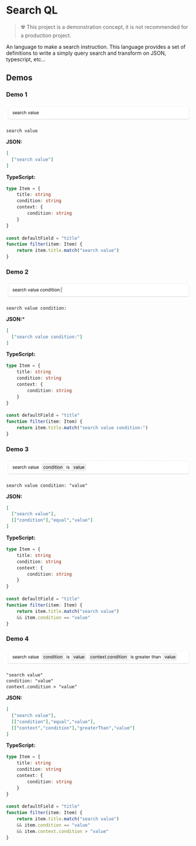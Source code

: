 # Search QL

> ☢️ This project is a demonstration concept, it is not recommended for a production project.

An language to make a search instruction. This language provides a set of definitions to write a simply query search and transform on JSON, typescript, etc...


## Demos

### Demo 1

![](./docs/assets/search%20box%20-%20demo-1.png)

```
search value
```

**JSON:**
```json
[
  ["search value"]
]
```

**TypeScript:**
```ts
type Item = {
    title: string
    condition: string
    context: {
        condition: string
    }
}

const defaultField = "title"
function filter(item: Item) {
    return item.title.match("search value")
}
```

### Demo 2

![](./docs/assets/search%20box%20-%20demo-2.png)

```
search value condition:
```

**JSON:***

```json
[
  ["search value condition:"]
]
```

**TypeScript:**
```ts
type Item = {
    title: string
    condition: string
    context: {
        condition: string
    }
}

const defaultField = "title"
function filter(item: Item) {
    return item.title.match("search value condition:")
}
```

### Demo 3

![](./docs/assets/search%20box%20-%20demo-3.png)

```
search value condition: "value"
```

**JSON:**
```json
[
  ["search value"],
  [["condition"],"equal","value"]
]
```

**TypeScript:**

```ts
type Item = {
    title: string
    condition: string
    context: {
        condition: string
    }
}

const defaultField = "title"
function filter(item: Item) {
    return item.title.match("search value")
    && item.condition == "value"
}
```


### Demo 4

![](./docs/assets/search%20box%20-%20demo-4.png)

```
"search value"
condition: "value"
context.condition > "value"
```

**JSON:**

```json
[
  ["search value"],
  [["condition"],"equal","value"],
  [["context","condition"],"greaterThan","value"]
]
```

**TypeScript:**

```ts
type Item = {
    title: string
    condition: string
    context: {
        condition: string
    }
}

const defaultField = "title"
function filter(item: Item) {
    return item.title.match("search value")
    && item.condition == "value"
    && item.context.condition > "value"
}
```
